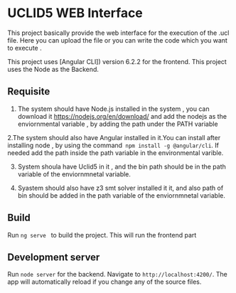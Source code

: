 # UCLID5 WEB Interface

This project basically provide the web interface for the execution of the .ucl file. Here you can upload the file or you can write the code which you want to execute .

This project uses [Angular CLI]) version 6.2.2 for the frontend.
This project uses the Node as the Backend.

## Requisite
1. The system should have Node.js installed in the system , you can download it https://nodejs.org/en/download/ and add the nodejs as the enviornmental variable , by adding the path under the PATH variable

2.The system should also have Angular installed in it.You can install after installing node , by using the command` npm install -g @angular/cli`. 
If needed add the path inside the path variable in the environmental varible.

3. System shoula have Uclid5 in it , and the bin path should be in the path variable of the enviornmnetal variable.

4. Syastem should also have z3 smt solver installed it it, and also path of bin should be added in the path variable of the enviornmnetal variable.


## Build

Run `ng serve ` to build the project. This will run the frontend part

## Development server

Run `node server` for the backend. Navigate to `http://localhost:4200/`. The app will automatically reload if you change any of the source files.


